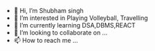 - 👋 Hi, I’m Shubham singh
- 👀 I’m interested in Playing Volleyball, Travelling
- 🌱 I’m currently learning DSA,DBMS,REACT
- 💞️ I’m looking to collaborate on ...
- 📫 How to reach me ...

<!---
Shub2512/Shub2512 is a ✨ special ✨ repository because its `README.md` (this file) appears on your GitHub profile.
You can click the Preview link to take a look at your changes.
--->
